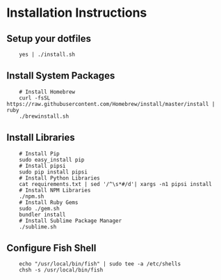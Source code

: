 # Installation Instructions

## Setup your dotfiles

        yes | ./install.sh

## Install System Packages

        # Install Homebrew
        curl -fsSL https://raw.githubusercontent.com/Homebrew/install/master/install | ruby
        ./brewinstall.sh

## Install Libraries
        # Install Pip
        sudo easy_install pip
        # Install pipsi
        sudo pip install pipsi
        # Install Python Libraries
        cat requirements.txt | sed '/^\s*#/d'| xargs -n1 pipsi install
        # Install NPM Libraries
        ./npm.sh
        # Install Ruby Gems
        sudo ./gem.sh
        bundler install
        # Install Sublime Package Manager
        ./sublime.sh

## Configure Fish Shell

        echo "/usr/local/bin/fish" | sudo tee -a /etc/shells
        chsh -s /usr/local/bin/fish
